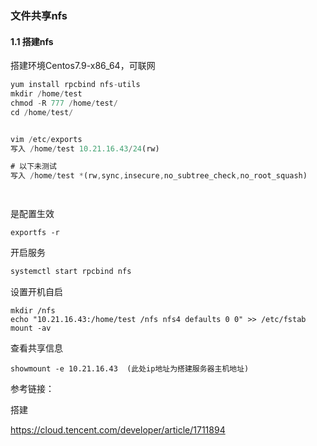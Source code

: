 

### 文件共享nfs

#### 1.1 搭建nfs

搭建环境Centos7.9-x86_64，可联网

```javascript
yum install rpcbind nfs-utils
mkdir /home/test
chmod -R 777 /home/test/
cd /home/test/


vim /etc/exports
写入 /home/test 10.21.16.43/24(rw)   

# 以下未测试
写入 /home/test *(rw,sync,insecure,no_subtree_check,no_root_squash)




```

是配置生效

```
exportfs -r
```



开启服务

```javascript
systemctl start rpcbind nfs
```

设置开机自启 

```
mkdir /nfs
echo "10.21.16.43:/home/test /nfs nfs4 defaults 0 0" >> /etc/fstab 
mount -av
```

查看共享信息

```
showmount -e 10.21.16.43  (此处ip地址为搭建服务器主机地址)
```



参考链接：

搭建

https://cloud.tencent.com/developer/article/1711894











